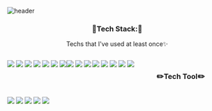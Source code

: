 <!--### Welcome To Lucy World ✨-->
![header](https://capsule-render.vercel.app/api?type=Waving&height=300&section=header&text=lucyisdeveloper&fontSize=70&color=auto&animation=twinkling&fontAlignY=40&fontColor=#8C8C8C&fontSize=20)
 <div align="center">
  <h3>🔧Tech Stack:🔧</h3>
  Techs that I've used at least once✨
  <br/>
  <!--<img src="https://img.shields.io/badge/쓰고자하는_텍스트-컬러코드?style=flat-square&logo=simpleicons에서_아이콘이름&logoColor=white"/></a>&nbsp -->
  <!-- 이모지 복붙 사이트 : https://gist.github.com/AliMD/3344523 -->
  <p align="center">
    <p style="float:left;">
      <img src="https://img.shields.io/badge/HTML5-E34F26?style=flat-square&logo=HTML5&logoColor=white"/>
      <img src="https://img.shields.io/badge/jQuery-0769AD?style=flat-square&logo=jQuery&logoColor=white"/>
      <img src="https://img.shields.io/badge/CSS3-1572B6?style=flat-square&logo=CSS3&logoColor=white"/>
      <img src="https://img.shields.io/badge/C-00599C?style=flat-square&logo=C&logoColor=white"/>
      <img src="https://img.shields.io/badge/C Sharp-239120?style=flat-square&logo=CSharp&logoColor=white"/>
      <img src="https://img.shields.io/badge/Python-3766AB?style=flat-square&logo=Python&logoColor=white"/>
     <img src="https://img.shields.io/badge/Android-3DDC84?style=flat-square&logo=Android&logoColor=white"/>
    </p>
    <p style="float:left;">
      <img src="https://img.shields.io/badge/.NET-512BD4?style=flat-square&logo=.NET&logoColor=white"/>
      <img src="https://img.shields.io/badge/Java-007396?style=flat-square&logo=Java&logoColor=white"/>
      <img src="https://img.shields.io/badge/JS-F7DF1E?style=flat-square&logo=JavaScript&logoColor=white"/>
      <img src="https://img.shields.io/badge/MySQL-4479A1?style=flat-square&logo=MySQL&logoColor=white"/>
      <img src="https://img.shields.io/badge/MsSQL-CC2927?style=flat-square&logo=MicrosoftSQLServer&logoColor=white"/>
      <img src="https://img.shields.io/badge/MongoDB-47A248?style=flat-square&logo=MongoDB&logoColor=white"/>
      <img src="https://img.shields.io/badge/Oracle-F80000?style=flat-square&logo=Oracle&logoColor=white"/>
      <img src="https://img.shields.io/badge/PhotoShop-31A8FF?style=flat-square&logo=AdobePhotoshop&logoColor=white"/>
    </p>
  </p>
  <br/>
  <h3>✏️Tech Tool✏️</h3>
  <p align="center">
    <p style="float:left;">
      <img src="https://img.shields.io/badge/Visual Studio-5C2D91?style=flat-square&logo=VisualStudio&logoColor=white"/>
      <img src="https://img.shields.io/badge/Eclipse-2C2255?style=flat-square&logo=Eclipse&logoColor=white"/>
      <img src="https://img.shields.io/badge/Android Studio-3DDC84?style=flat-square&logo=AndroidStudio&logoColor=white"/>
      <img src="https://img.shields.io/badge/Jupyter-F37626?style=flat-square&logo=Jupyter&logoColor=white"/>
      <img src="https://img.shields.io/badge/Git-F05032?style=flat-square&logo=Git&logoColor=white"/>
    </p>
  </p>
</div>

<!--
**lucyisdeveloper/lucyisdeveloper** is a ✨ _special_ ✨ repository because its `README.md` (this file) appears on your GitHub profile.

Here are some ideas to get you started:

- 🔭 I’m currently working on ...
- 🌱 I’m currently learning ...
- 👯 I’m looking to collaborate on ...
- 🤔 I’m looking for help with ...
- 💬 Ask me about ...
- 📫 How to reach me: ...
- 😄 Pronouns: ...
- ⚡ Fun fact: ...
-->

